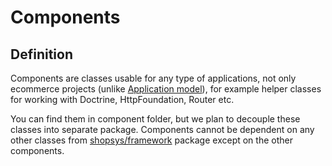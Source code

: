 # Components

## Definition
Components are classes usable for any type of applications, not only ecommerce projects (unlike [Application model](../model/introduction-to-model-architecture.md)),
for example helper classes for working with Doctrine, HttpFoundation, Router etc.

You can find them in component folder, but we plan to decouple these classes into separate package.
Components cannot be dependent on any other classes from [shopsys/framework](https://github.com/shopsys/framework) package except on the other components.
